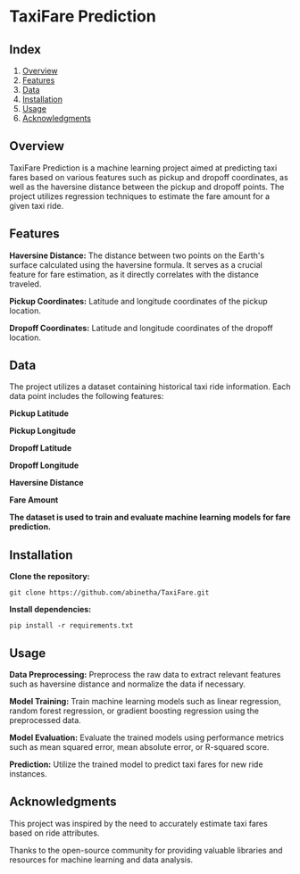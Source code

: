 # TaxiFare Prediction

## Index

1. [Overview](#overview)
2. [Features](#features)
3. [Data](#data)
4. [Installation](#installation)
5. [Usage](#usage)
6. [Acknowledgments](#acknowledgments)


## Overview

TaxiFare Prediction is a machine learning project aimed at predicting taxi fares based on various features such as pickup and dropoff coordinates, as well as the haversine distance between the pickup and dropoff points. The project utilizes regression techniques to estimate the fare amount for a given taxi ride.

## Features

**Haversine Distance:** The distance between two points on the Earth's surface calculated using the haversine formula. It serves as a crucial feature for fare estimation, as it directly correlates with the distance traveled.

**Pickup Coordinates:** Latitude and longitude coordinates of the pickup location.

**Dropoff Coordinates:** Latitude and longitude coordinates of the dropoff location.

## Data

The project utilizes a dataset containing historical taxi ride information. Each data point includes the following features:

**Pickup Latitude**

**Pickup Longitude**

**Dropoff Latitude**

**Dropoff Longitude**

**Haversine Distance**

**Fare Amount**

**The dataset is used to train and evaluate machine learning models for fare prediction.**

## Installation

**Clone the repository:**

```
git clone https://github.com/abinetha/TaxiFare.git
```

**Install dependencies:**

```
pip install -r requirements.txt
```

## Usage

**Data Preprocessing:** Preprocess the raw data to extract relevant features such as haversine distance and normalize the data if necessary.

**Model Training:** Train machine learning models such as linear regression, random forest regression, or gradient boosting regression using the preprocessed data.

**Model Evaluation:** Evaluate the trained models using performance metrics such as mean squared error, mean absolute error, or R-squared score.

**Prediction:** Utilize the trained model to predict taxi fares for new ride instances.

## Acknowledgments

This project was inspired by the need to accurately estimate taxi fares based on ride attributes.

Thanks to the open-source community for providing valuable libraries and resources for machine learning and data analysis.
